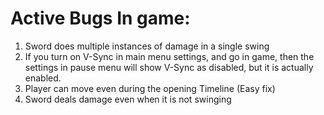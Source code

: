 # Active Bugs In game:

1) Sword does multiple instances of damage in a single swing
2) If you turn on V-Sync in main menu settings, and go in game, then the settings in pause menu will show V-Sync as disabled, but it is actually enabled.
3) Player can move even during the opening Timeline (Easy fix)
4) Sword deals damage even when it is not swinging 
